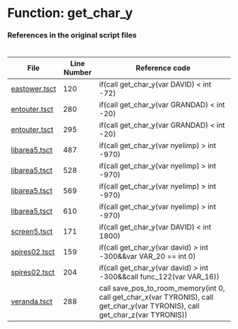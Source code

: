 # Function: get_char_y
### References in the original script files

#

| File | Line Number | Reference code |
| --- | --- | --- |
| [eastower.tsct](../../../out/eastower.tsct#L120) | 120 | if(call get_char_y(var DAVID) < int -72) |
| [entouter.tsct](../../../out/entouter.tsct#L280) | 280 | if(call get_char_y(var GRANDAD) < int -20) |
| [entouter.tsct](../../../out/entouter.tsct#L295) | 295 | if(call get_char_y(var GRANDAD) < int -20) |
| [libarea5.tsct](../../../out/libarea5.tsct#L487) | 487 | if(call get_char_y(var nyelimp) > int -970) |
| [libarea5.tsct](../../../out/libarea5.tsct#L528) | 528 | if(call get_char_y(var nyelimp) > int -970) |
| [libarea5.tsct](../../../out/libarea5.tsct#L569) | 569 | if(call get_char_y(var nyelimp) > int -970) |
| [libarea5.tsct](../../../out/libarea5.tsct#L610) | 610 | if(call get_char_y(var nyelimp) > int -970) |
| [screen5.tsct](../../../out/screen5.tsct#L171) | 171 | if(call get_char_y(var DAVID) < int 1800) |
| [spires02.tsct](../../../out/spires02.tsct#L159) | 159 | if(call get_char_y(var david) > int -300&&var VAR_20 == int 0) |
| [spires02.tsct](../../../out/spires02.tsct#L204) | 204 | if(call get_char_y(var david) > int -300&&call func_122(var VAR_16)) |
| [veranda.tsct](../../../out/veranda.tsct#L288) | 288 | call save_pos_to_room_memory(int 0, call get_char_x(var TYRONIS), call get_char_y(var TYRONIS), call get_char_z(var TYRONIS)) |
